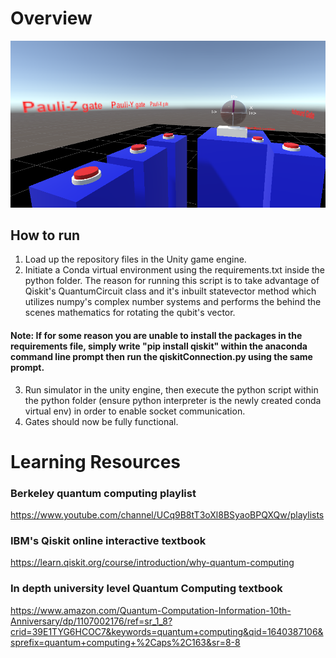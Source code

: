 # Overview
![](images/Bloch%20Sphere%20VR%20scene.png)
 ## How to run
 1. Load up the repository files in the Unity game engine.
 2. Initiate a Conda virtual environment using the requirements.txt inside the python folder. The reason for running this script is to take advantage of Qiskit's QuantumCircuit class and it's inbuilt statevector method which utilizes numpy's complex number systems and performs the behind the scenes mathematics for rotating the qubit's vector. 
#### Note: If for some reason you are unable to install the packages in the requirements file, simply write "pip install qiskit" within the anaconda command line prompt then run the qiskitConnection.py using the same prompt. 
 3. Run simulator in the unity engine, then execute the python script within the python folder (ensure python interpreter is the newly created conda virtual env) in order to enable socket communication. 
 4. Gates should now be fully functional.
# Learning Resources
### Berkeley quantum computing playlist
 https://www.youtube.com/channel/UCq9B8tT3oXl8BSyaoBPQXQw/playlists
### IBM's Qiskit online interactive textbook 
 https://learn.qiskit.org/course/introduction/why-quantum-computing
### In depth university level Quantum Computing textbook 
https://www.amazon.com/Quantum-Computation-Information-10th-Anniversary/dp/1107002176/ref=sr_1_8?crid=39E1TYG6HCOC7&keywords=quantum+computing&qid=1640387106&sprefix=quantum+computing+%2Caps%2C163&sr=8-8
